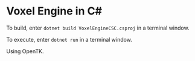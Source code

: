 # Voxel Engine in C#

To build, enter `dotnet build VoxelEngineCSC.csproj` in a terminal window.

To execute, enter `dotnet run` in a terminal window.

Using OpenTK.
